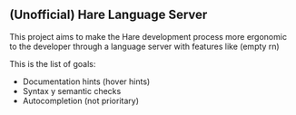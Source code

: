 ## (Unofficial) Hare Language Server

This project aims to make the Hare development process more ergonomic to the developer through a language server with features like (empty rn)

This is the list of goals:

* Documentation hints (hover hints)
* Syntax y semantic checks
* Autocompletion (not prioritary)
